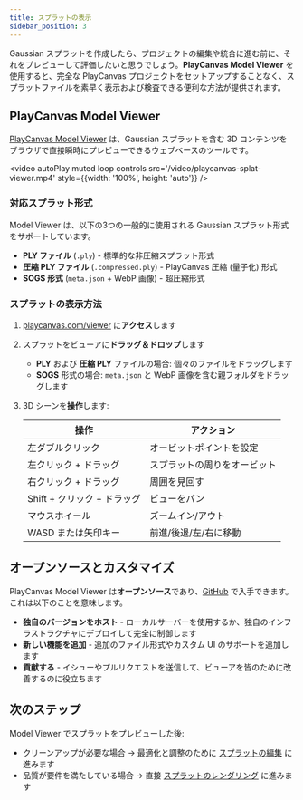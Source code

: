 ```yaml
---
title: スプラットの表示
sidebar_position: 3
---
```


Gaussian スプラットを作成したら、プロジェクトの編集や統合に進む前に、それをプレビューして評価したいと思うでしょう。**PlayCanvas Model Viewer** を使用すると、完全な PlayCanvas プロジェクトをセットアップすることなく、スプラットファイルを素早く表示および検査できる便利な方法が提供されます。

## PlayCanvas Model Viewer

[PlayCanvas Model Viewer](https://playcanvas.com/viewer) は、Gaussian スプラットを含む 3D コンテンツをブラウザで直接瞬時にプレビューできるウェブベースのツールです。

<video autoPlay muted loop controls src='/video/playcanvas-splat-viewer.mp4' style={{width: '100%', height: 'auto'}} />

### 対応スプラット形式

Model Viewer は、以下の3つの一般的に使用される Gaussian スプラット形式をサポートしています。

- **PLY ファイル** (`.ply`) - 標準的な非圧縮スプラット形式
- **圧縮 PLY ファイル** (`.compressed.ply`) - PlayCanvas 圧縮 (量子化) 形式
- **SOGS 形式** (`meta.json` + WebP 画像) - 超圧縮形式

### スプラットの表示方法

1. [playcanvas.com/viewer](https://playcanvas.com/viewer) に**アクセス**します
2. スプラットをビューアに**ドラッグ＆ドロップ**します
   - **PLY** および **圧縮 PLY** ファイルの場合: 個々のファイルをドラッグします
   - **SOGS** 形式の場合: `meta.json` と WebP 画像を含む親フォルダをドラッグします
3. 3D シーンを**操作**します:

   | 操作 | アクション |
   |---------|--------|
   | 左ダブルクリック | オービットポイントを設定 |
   | 左クリック + ドラッグ | スプラットの周りをオービット |
   | 右クリック + ドラッグ | 周囲を見回す |
   | Shift + クリック + ドラッグ | ビューをパン |
   | マウスホイール | ズームイン/アウト |
   | WASD または矢印キー | 前進/後退/左/右に移動 |

## オープンソースとカスタマイズ

PlayCanvas Model Viewer は**オープンソース**であり、[GitHub](https://github.com/playcanvas/model-viewer) で入手できます。これは以下のことを意味します。

- **独自のバージョンをホスト** - ローカルサーバーを使用するか、独自のインフラストラクチャにデプロイして完全に制御します
- **新しい機能を追加** - 追加のファイル形式やカスタム UI のサポートを追加します
- **貢献する** - イシューやプルリクエストを送信して、ビューアを皆のために改善するのに役立ちます

## 次のステップ

Model Viewer でスプラットをプレビューした後:

- クリーンアップが必要な場合 → 最適化と調整のために [スプラットの編集](../editing) に進みます
- 品質が要件を満たしている場合 → 直接 [スプラットのレンダリング](../rendering) に進みます
